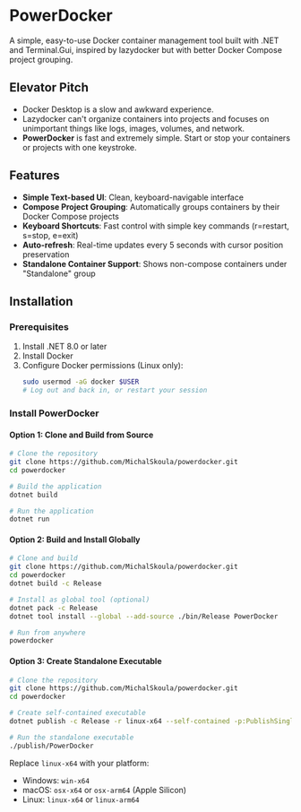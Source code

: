 # PowerDocker

A simple, easy-to-use Docker container management tool built with .NET and Terminal.Gui, inspired by lazydocker but with better Docker Compose project grouping.

## Elevator Pitch

* Docker Desktop is a slow and awkward experience. 
* Lazydocker can't organize containers into projects and focuses on unimportant things like logs, images, volumes, and network.
* **PowerDocker** is fast and extremely simple. Start or stop your containers or projects with one keystroke.

## Features

- **Simple Text-based UI**: Clean, keyboard-navigable interface 
- **Compose Project Grouping**: Automatically groups containers by their Docker Compose projects
- **Keyboard Shortcuts**: Fast control with simple key commands (r=restart, s=stop, e=exit)
- **Auto-refresh**: Real-time updates every 5 seconds with cursor position preservation
- **Standalone Container Support**: Shows non-compose containers under "Standalone" group

## Installation

### Prerequisites

1. Install .NET 8.0 or later
2. Install Docker
3. Configure Docker permissions (Linux only):
   ```bash
   sudo usermod -aG docker $USER
   # Log out and back in, or restart your session
   ```

### Install PowerDocker

#### Option 1: Clone and Build from Source

```bash
# Clone the repository
git clone https://github.com/MichalSkoula/powerdocker.git
cd powerdocker

# Build the application
dotnet build

# Run the application
dotnet run
```

#### Option 2: Build and Install Globally

```bash
# Clone and build
git clone https://github.com/MichalSkoula/powerdocker.git
cd powerdocker
dotnet build -c Release

# Install as global tool (optional)
dotnet pack -c Release
dotnet tool install --global --add-source ./bin/Release PowerDocker

# Run from anywhere
powerdocker
```

#### Option 3: Create Standalone Executable

```bash
# Clone the repository
git clone https://github.com/MichalSkoula/powerdocker.git
cd powerdocker

# Create self-contained executable
dotnet publish -c Release -r linux-x64 --self-contained -p:PublishSingleFile=true -o ./publish

# Run the standalone executable
./publish/PowerDocker
```

Replace `linux-x64` with your platform:
- Windows: `win-x64`
- macOS: `osx-x64` or `osx-arm64` (Apple Silicon)
- Linux: `linux-x64` or `linux-arm64`
